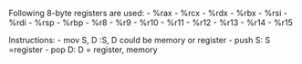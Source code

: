 Following 8-byte registers are used:
    - %rax
    - %rcx
    - %rdx
    - %rbx
    - %rsi
    - %rdi 
    - %rsp
    - %rbp
    - %r8
    - %r9
    - %r10
    - %r11
    - %r12
    - %r13
    - %r14
    - %r15

Instructions:
    - mov S, D :S, D could be memory or register
    - push S: S =register
    - pop D: D = register, memory
    



